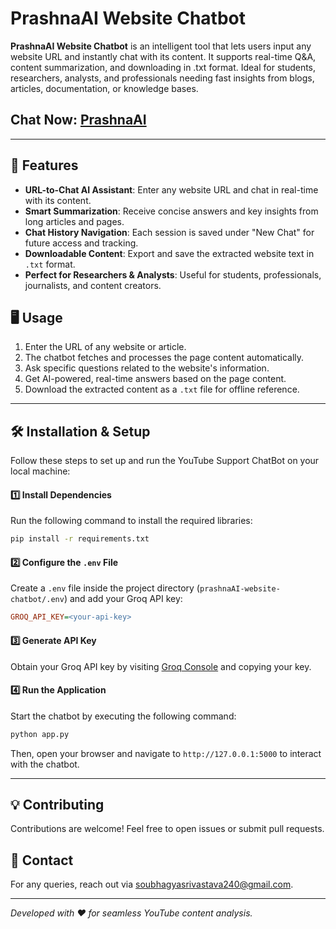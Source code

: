# PrashnaAI Website Chatbot

**PrashnaAI Website Chatbot** is an intelligent tool that lets users input any website URL and instantly chat with its content. It supports real-time Q&A, content summarization, and downloading in .txt format. Ideal for students, researchers, analysts, and professionals needing fast insights from blogs, articles, documentation, or knowledge bases.

## Chat Now: [PrashnaAI](https://prashna-web.onrender.com/)

---

## 🚀 Features

- **URL-to-Chat AI Assistant**: Enter any website URL and chat in real-time with its content.
- **Smart Summarization**: Receive concise answers and key insights from long articles and pages.
- **Chat History Navigation**: Each session is saved under "New Chat" for future access and tracking.
- **Downloadable Content**: Export and save the extracted website text in `.txt` format.
- **Perfect for Researchers & Analysts**: Useful for students, professionals, journalists, and content creators.

## 🖥️ Usage

1. Enter the URL of any website or article.
2. The chatbot fetches and processes the page content automatically.
3. Ask specific questions related to the website's information.
4. Get AI-powered, real-time answers based on the page content.
5. Download the extracted content as a `.txt` file for offline reference.

---

## 🛠 Installation & Setup

Follow these steps to set up and run the YouTube Support ChatBot on your local machine:

#### 1️⃣ Install Dependencies
Run the following command to install the required libraries:
```bash
pip install -r requirements.txt
```

#### 2️⃣ Configure the `.env` File
Create a `.env` file inside the project directory (`prashnaAI-website-chatbot/.env`) and add your Groq API key:
```ini
GROQ_API_KEY=<your-api-key>
```

#### 3️⃣ Generate API Key
Obtain your Groq API key by visiting [Groq Console](https://console.groq.com/keys) and copying your key.

#### 4️⃣ Run the Application
Start the chatbot by executing the following command:
```bash
python app.py
```
Then, open your browser and navigate to `http://127.0.0.1:5000` to interact with the chatbot.

---

## 💡 Contributing
Contributions are welcome! Feel free to open issues or submit pull requests.

## 📩 Contact
For any queries, reach out via [soubhagyasrivastava240@gmail.com](mailto:soubhagyasrivastava240@gmail.com).

---
*Developed with ❤️ for seamless YouTube content analysis.*
